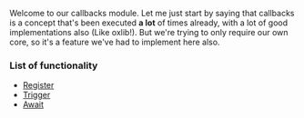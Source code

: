 Welcome to our callbacks module. Let me just start by saying that callbacks is a concept that's been executed **a lot** of times already, with a lot of good implementations also (Like oxlib!). But we're trying to only require our own core, so it's a feature we've had to implement here also.

### List of functionality
- [Register](Register)
- [Trigger](Trigger)
- [Await](Await)